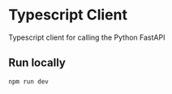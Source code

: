 # Typescript Client

Typescript client for calling the Python FastAPI

## Run locally

```
npm run dev
```

